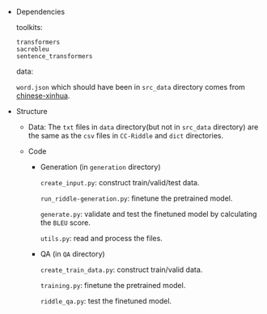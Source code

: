 - Dependencies

  toolkits:

  ```
  transformers
  sacrebleu
  sentence_transformers
  ```

  data:

  `word.json` which should have been in `src_data` directory comes from [chinese-xinhua](https://github.com/pwxcoo/chinese-xinhua/blob/master/data/word.json).

- Structure

  - Data: The `txt` files in `data` directory(but not in `src_data` directory) are the same as the `csv` files in `CC-Riddle` and `dict` directories.

  - Code

    - Generation (in `generation` directory)

      `create_input.py`: construct train/valid/test data.

      `run_riddle-generation.py`: finetune the pretrained model.

      `generate.py`: validate and test the finetuned model by calculating the `BLEU` score.

      `utils.py`: read and process the files.

    - QA (in `QA` directory)

      `create_train_data.py`: construct train/valid data.

      `training.py`: finetune the pretrained model.

      `riddle_qa.py`: test the finetuned model.